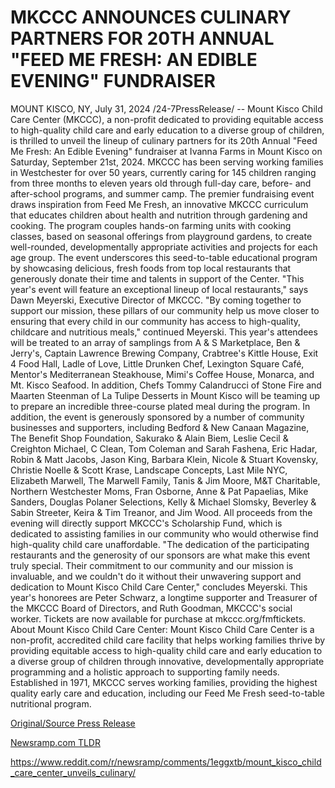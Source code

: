 # MKCCC ANNOUNCES CULINARY PARTNERS FOR 20TH ANNUAL "FEED ME FRESH: AN EDIBLE EVENING" FUNDRAISER

MOUNT KISCO, NY, July 31, 2024 /24-7PressRelease/ -- Mount Kisco Child Care Center (MKCCC), a non-profit dedicated to providing equitable access to high-quality child care and early education to a diverse group of children, is thrilled to unveil the lineup of culinary partners for its 20th Annual "Feed Me Fresh: An Edible Evening" fundraiser at Ivanna Farms in Mount Kisco on Saturday, September 21st, 2024.  MKCCC has been serving working families in Westchester for over 50 years, currently caring for 145 children ranging from three months to eleven years old through full-day care, before- and after-school programs, and summer camp. The premier fundraising event draws inspiration from Feed Me Fresh, an innovative MKCCC curriculum that educates children about health and nutrition through gardening and cooking. The program couples hands-on farming units with cooking classes, based on seasonal offerings from playground gardens, to create well-rounded, developmentally appropriate activities and projects for each age group.  The event underscores this seed-to-table educational program by showcasing delicious, fresh foods from top local restaurants that generously donate their time and talents in support of the Center. "This year's event will feature an exceptional lineup of local restaurants," says Dawn Meyerski, Executive Director of MKCCC. "By coming together to support our mission, these pillars of our community help us move closer to ensuring that every child in our community has access to high-quality, childcare and nutritious meals," continued Meyerski.   This year's attendees will be treated to an array of samplings from A & S Marketplace, Ben & Jerry's, Captain Lawrence Brewing Company, Crabtree's Kittle House, Exit 4 Food Hall, Ladle of Love, Little Drunken Chef, Lexington Square Café, Mentor's Mediterranean Steakhouse, Mimi's Coffee House, Monarca, and Mt. Kisco Seafood. In addition, Chefs Tommy Calandrucci of Stone Fire and Maarten Steenman of La Tulipe Desserts in Mount Kisco will be teaming up to prepare an incredible three-course plated meal during the program.   In addition, the event is generously sponsored by a number of community businesses and supporters, including Bedford & New Canaan Magazine, The Benefit Shop Foundation, Sakurako & Alain Biem, Leslie Cecil & Creighton Michael, C Clean, Tom Coleman and Sarah Fashena, Eric Hadar, Robin & Matt Jacobs, Jason King, Barbara Klein, Nicole & Stuart Kovensky, Christie Noelle & Scott Krase, Landscape Concepts, Last Mile NYC, Elizabeth Marwell, The Marwell Family, Tanis & Jim Moore, M&T Charitable, Northern Westchester Moms, Fran Osborne, Anne & Pat Papaelias, Mike Sanders, Douglas Polaner Selections, Kelly & Michael Slomsky, Beverley & Sabin Streeter, Keira & Tim Treanor, and Jim Wood. All proceeds from the evening will directly support MKCCC's Scholarship Fund, which is dedicated to assisting families in our community who would otherwise find high-quality child care unaffordable.  "The dedication of the participating restaurants and the generosity of our sponsors are what make this event truly special. Their commitment to our community and our mission is invaluable, and we couldn't do it without their unwavering support and dedication to Mount Kisco Child Care Center," concludes Meyerski.  This year's honorees are Peter Schwarz, a longtime supporter and Treasurer of the MKCCC Board of Directors, and Ruth Goodman, MKCCC's social worker.   Tickets are now available for purchase at mkccc.org/fmftickets.  About Mount Kisco Child Care Center: Mount Kisco Child Care Center is a non-profit, accredited child care facility that helps working families thrive by providing equitable access to high-quality child care and early education to a diverse group of children through innovative, developmentally appropriate programming and a holistic approach to supporting family needs. Established in 1971, MKCCC serves working families, providing the highest quality early care and education, including our Feed Me Fresh seed-to-table nutritional program. 

[Original/Source Press Release](https://www.24-7pressrelease.com/press-release/512964/mkccc-announces-culinary-partners-for-20th-annual-feed-me-fresh-an-edible-evening-fundraiser)
                    

[Newsramp.com TLDR](None) 

https://www.reddit.com/r/newsramp/comments/1eggxtb/mount_kisco_child_care_center_unveils_culinary/